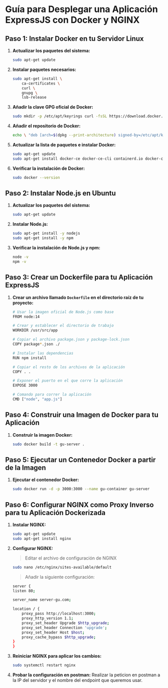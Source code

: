 # Guía para Desplegar una Aplicación ExpressJS con Docker y NGINX

## Paso 1: Instalar Docker en tu Servidor Linux

1. **Actualizar los paquetes del sistema:**
   ```bash
   sudo apt-get update
2. **Instalar paquetes necesarios:**
	```bash
	sudo apt-get install \
	    ca-certificates \
	    curl \
	    gnupg \
	    lsb-release
3. **Añadir la clave GPG oficial de Docker:**
	```bash
	sudo mkdir -p /etc/apt/keyrings curl -fsSL https://download.docker.com/linux/ubuntu/gpg | sudo gpg --dearmor -o /etc/apt/keyrings/docker.gpg
4. **Añadir el repositorio de Docker:**
	```bash
	echo \ "deb [arch=$(dpkg --print-architecture) signed-by=/etc/apt/keyrings/docker.gpg] https://download.docker.com/linux/ubuntu \  $(lsb_release -cs) stable" | sudo tee /etc/apt/sources.list.d/docker.list > /dev/null
5. **Actualizar la lista de paquetes e instalar Docker:**
	```bash
	sudo apt-get update
	sudo apt-get install docker-ce docker-ce-cli containerd.io docker-compose-plugin
5. **Verificar la instalación de Docker:**
	```bash
	sudo docker --version
## Paso 2: Instalar Node.js en Ubuntu
1. **Actualizar los paquetes del sistema:**
	```bash
	sudo apt-get update
1. **Instalar Node.js:**
	```bash
	sudo apt-get install -y nodejs 
	sudo apt-get install -y npm
1. **Verificar la instalación de Node.js y npm:**
	```bash
	node -v 
	npm -v
## Paso 3: Crear un Dockerfile para tu Aplicación ExpressJS
1. **Crear un archivo llamado `Dockerfile` en el directorio raíz de tu proyecto:**
	```bash
	# Usar la imagen oficial de Node.js como base
	FROM node:14

	# Crear y establecer el directorio de trabajo
	WORKDIR /usr/src/app

	# Copiar el archivo package.json y package-lock.json
	COPY package*.json ./

	# Instalar las dependencias
	RUN npm install

	# Copiar el resto de los archivos de la aplicación
	COPY . .

	# Exponer el puerto en el que corre la aplicación
	EXPOSE 3000

	# Comando para correr la aplicación
	CMD ["node", "app.js"]
## Paso 4: Construir una Imagen de Docker para tu Aplicación
1. **Construir la imagen Docker:**
	```bash
	sudo docker build -t gu-server .
## Paso 5: Ejecutar un Contenedor Docker a partir de la Imagen
1. **Ejecutar el contenedor Docker:**
	```bash
	sudo docker run -d -p 3000:3000 --name gu-container gu-server
## Paso 6: Configurar NGINX como Proxy Inverso para tu Aplicación Dockerizada
1. **Instalar NGINX:**
	```bash
	sudo apt-get update 
	sudo apt-get install nginx
2. **Configurar NGINX:**

	> Editar el archivo de configuración de NGINX

	```bash
	sudo nano /etc/nginx/sites-available/default
	```
	> Añadir la siguiente configuración:
	```bash
	server {
    listen 80;

    server_name server-gu.com;

    location / {
        proxy_pass http://localhost:3000;
        proxy_http_version 1.1;
        proxy_set_header Upgrade $http_upgrade;
        proxy_set_header Connection 'upgrade';
        proxy_set_header Host $host;
        proxy_cache_bypass $http_upgrade;
    }
	}
	```
3. **Reiniciar NGINX para aplicar los cambios:**
	```bash
	sudo systemctl restart nginx
3. **Probar la configuración en postman:**
	Realizar la peticion en postman a la IP del servidor y el nombre del endpoint que queremos usar.
